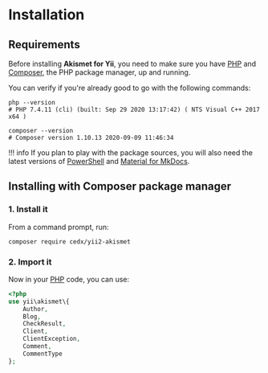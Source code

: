 # Installation

## Requirements
Before installing **Akismet for Yii**, you need to make sure you have [PHP](https://www.php.net)
and [Composer](https://getcomposer.org), the PHP package manager, up and running.

You can verify if you're already good to go with the following commands:

``` shell
php --version
# PHP 7.4.11 (cli) (built: Sep 29 2020 13:17:42) ( NTS Visual C++ 2017 x64 )

composer --version
# Composer version 1.10.13 2020-09-09 11:46:34
```

!!! info
	If you plan to play with the package sources, you will also need the latest versions of
	[PowerShell](https://docs.microsoft.com/en-us/powershell) and [Material for MkDocs](https://squidfunk.github.io/mkdocs-material).

## Installing with Composer package manager

### 1. Install it
From a command prompt, run:

``` shell
composer require cedx/yii2-akismet
```

### 2. Import it
Now in your [PHP](https://www.php.net) code, you can use:

``` php
<?php
use yii\akismet\{
	Author,
	Blog,
	CheckResult,
	Client,
	ClientException,
	Comment,
	CommentType
};
```
